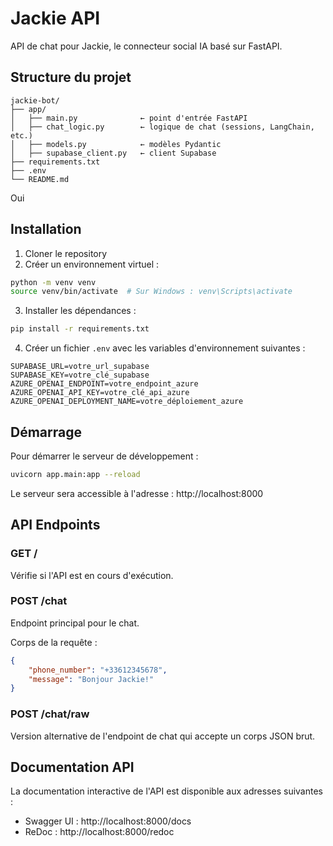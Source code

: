 # Jackie API

API de chat pour Jackie, le connecteur social IA basé sur FastAPI.

## Structure du projet

```
jackie-bot/
├── app/
│   ├── main.py              ← point d'entrée FastAPI
│   ├── chat_logic.py        ← logique de chat (sessions, LangChain, etc.)
│   ├── models.py            ← modèles Pydantic
│   ├── supabase_client.py   ← client Supabase
├── requirements.txt
├── .env
└── README.md
```
Oui

## Installation

1. Cloner le repository
2. Créer un environnement virtuel :
```bash
python -m venv venv
source venv/bin/activate  # Sur Windows : venv\Scripts\activate
```

3. Installer les dépendances :
```bash
pip install -r requirements.txt
```

4. Créer un fichier `.env` avec les variables d'environnement suivantes :
```
SUPABASE_URL=votre_url_supabase
SUPABASE_KEY=votre_clé_supabase
AZURE_OPENAI_ENDPOINT=votre_endpoint_azure
AZURE_OPENAI_API_KEY=votre_clé_api_azure
AZURE_OPENAI_DEPLOYMENT_NAME=votre_déploiement_azure
```

## Démarrage

Pour démarrer le serveur de développement :

```bash
uvicorn app.main:app --reload
```

Le serveur sera accessible à l'adresse : http://localhost:8000

## API Endpoints

### GET /
Vérifie si l'API est en cours d'exécution.

### POST /chat
Endpoint principal pour le chat.

Corps de la requête :
```json
{
    "phone_number": "+33612345678",
    "message": "Bonjour Jackie!"
}
```

### POST /chat/raw
Version alternative de l'endpoint de chat qui accepte un corps JSON brut.

## Documentation API

La documentation interactive de l'API est disponible aux adresses suivantes :
- Swagger UI : http://localhost:8000/docs
- ReDoc : http://localhost:8000/redoc 